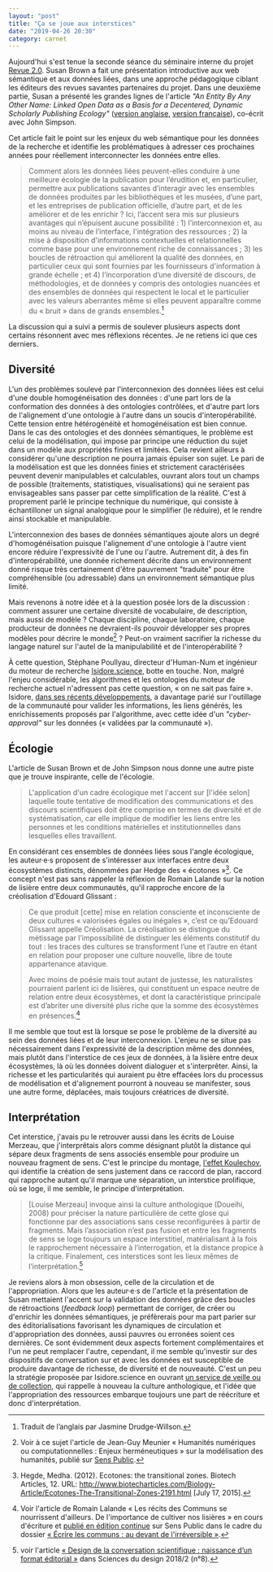 ```yaml
---
layout: "post"
title: "Ça se joue aux interstices"
date: "2019-04-26 20:30"
category: carnet
---
```


Aujourd'hui s'est tenue la seconde séance du séminaire interne du projet [Revue 2.0](http://revue20.org). Susan Brown a fait une présentation introductive aux web sémantique et aux données liées, dans une approche pédagogique ciblant les éditeurs des revues savantes partenaires du projet. Dans une deuxième partie, Susan a présenté les grandes lignes de l'article _"An Entity By Any Other Name: Linked Open Data as a Basis for a Decentered, Dynamic Scholarly Publishing Ecology"_ ([version anglaise](https://src-online.ca/index.php/src/article/view/212), [version française](https://via.hypothes.is/https://stylo.ecrituresnumeriques.ca/api/v1/htmlArticle/5cc1d219972e5900191acd92?preview=true)), co-écrit avec John Simpson.

Cet article fait le point sur les enjeux du web sémantique pour les données de la recherche et identifie les problématiques à adresser ces prochaines années pour réellement interconnecter les données entre elles.

> Comment alors les données liées peuvent-elles conduire à une meilleure écologie de la publication pour l’érudition et, en particulier, permettre aux publications savantes d’interagir avec les ensembles de données produites par les bibliothèques et les musées, d’une part, et les entreprises de publication officielle, d’autre part, et de les améliorer et de les enrichir&nbsp;? Ici, l’accent sera mis sur plusieurs avantages qui n’épuisent aucune possibilité&nbsp;: 1)&nbsp;l’interconnexion et, au moins au niveau de l’interface, l'intégration des ressources&nbsp;; 2)&nbsp;la mise à disposition d'informations contextuelles et relationnelles comme base pour une environnement riche de connaissances&nbsp;; 3)&nbsp;les boucles de rétroaction qui améliorent la qualité des données, en particulier ceux qui sont fournies par les fournisseurs d'information à grande échelle&nbsp;; et 4)&nbsp;l’incorporation d’une diversité de discours, de méthodologies, et de données y compris des ontologies nuancées et des ensembles de données qui respectent le local et le particulier avec les valeurs aberrantes même si elles peuvent apparaître comme du « bruit » dans de grands ensembles.[^trad]

[^trad]: Traduit de l’anglais par Jasmine Drudge-Willson.

La discussion qui a suivi a permis de soulever plusieurs aspects dont certains résonnent avec mes réflexions récentes. Je ne retiens ici que ces derniers.

## Diversité

L'un des problèmes soulevé par l'interconnexion des données liées est celui d'une double homogénéisation des données&nbsp;: d'une part lors de la conformation des données à des ontologies contrôlées, et d'autre part lors de l'alignement d'une ontologie à l'autre dans un soucis d'interopérabilité. Cette tension entre hétérogénéité et homogénéisation est bien connue. Dans le cas des ontologies et des données sémantiques, le problème est celui de la modélisation, qui impose par principe une réduction du sujet dans un modèle aux propriétés finies et limitées. Cela revient ailleurs à considérer qu'une description ne pourra jamais épuiser son sujet. Le pari de la modélisation est que les données finies et strictement caractérisées peuvent devenir manipulables et calculables, ouvrant alors tout un champs de possible (traitements, statistiques, visualisations) qui ne seraient pas envisageables sans passer par cette simplification de la réalité. C'est à proprement parlé le principe technique du numérique, qui consiste à échantilloner un signal analogique pour le simplifier (le réduire), et le rendre ainsi stockable et manipulable.

L'interconnexion des bases de données sémantiques ajoute alors un degré d'homogénéisation puisque l'alignement d'une ontologie à l'autre vient encore réduire l'expressivité de l'une ou l'autre. Autrement dit, à des fin d'interopérabilité, une donnée richement décrite dans un environnement donné risque très certainement d'être pauvrement "traduite" pour être compréhensible (ou adressable) dans un environnement sémantique plus limité.

Mais revenons à notre idée et à la question posée lors de la discussion&nbsp;: comment assurer une certaine diversité de vocabulaire, de description, mais aussi de modèle&nbsp;? Chaque discipline, chaque laboratoire, chaque producteur de données ne devraient-ils pouvoir développer ses propres modèles pour décrire le monde[^guy]&nbsp;? Peut-on vraiment sacrifier la richesse du langage naturel sur l'autel de la manipulabilité et de l'interopérabilité&nbsp;?

[^guy]: Voir à ce sujet l'article de Jean-Guy Meunier « Humanités numériques ou computationnelles : Enjeux herméneutiques » sur la modélisation des humanités, publié sur [Sens Public](http://www.sens-public.org/article1121.html).

À cette question, Stéphane Poullyau, directeur d'Human-Num et ingénieur du moteur de recherche [Isidore.science](http://isidore.science/), botte en touche. Non, malgré l'enjeu considérable, les algorithmes et les ontologies du moteur de recherche actuel n'adressent pas cette question, «&nbsp;on ne sait pas faire&nbsp;». Isidore, [dans ses récents développements](https://humanum.hypotheses.org/4784), a davantage parié sur l'outillage de la communauté pour valider les informations, les liens générés, les enrichissements proposés par l'algorithme, avec cette idée d'un *"cyber-approval"* sur les données («&nbsp;validées par la communauté&nbsp;»).

## Écologie

L'article de Susan Brown et de John Simpson nous donne une autre piste que je trouve inspirante, celle de l'écologie.

> L'application d'un cadre écologique met l'accent sur [l'idée selon] laquelle toute tentative de modification des communications et des discours scientifiques doit être comprise en termes de diversité et de systématisation, car elle implique de modifier les liens entre les personnes et les conditions matérielles et institutionnelles dans lesquelles elles travaillent.

En considérant ces ensembles de données liées sous l'angle écologique, les auteur·e·s proposent de s'intéresser aux interfaces entre deux écosystèmes distincts, dénommées par Hedge des «&nbsp;écotones&nbsp;»[^hedge]. Ce concept n'est pas sans rappeler la réflexion de Romain Lalande sur la notion de lisière entre deux communautés, qu'il rapproche encore de la créolisation d'Edouard Glissant :

> Ce que produit [cette] mise en relation consciente et inconsciente de deux cultures « valorisées égales ou inégales », c’est ce qu’Edouard Glissant appelle Créolisation. La créolisation se distingue du métissage par l’impossibilité de distinguer les éléments constitutif du tout : les traces des cultures se transforment l’une et l’autre en étant en relation pour proposer une culture nouvelle, libre de toute appartenance atavique.
>
> Avec moins de poésie mais tout autant de justesse, les naturalistes pourraient parlent ici de lisières, qui constituent un espace neutre de relation entre deux écosystèmes, et dont la caractéristique principale est d’abriter une diversité plus riche que la somme des écosystèmes en présences.[^romain]

Il me semble que tout est là lorsque se pose le problème de la diversité au sein des données liées et de leur interconnexion. L'enjeu ne se situe pas nécessairement dans l'expressivité de la description même des données, mais plutôt dans l'interstice de ces jeux de données, à la lisière entre deux écosystèmes, là où les données doivent dialoguer et s'interprêter. Ainsi, la richesse et les particularités qui auraient pu être effacées lors du processus de modélisation et d'alignement pourront à nouveau se manifester, sous une autre forme, déplacées, mais toujours créatrices de diversité.

## Interprétation

Cet interstice, j'avais pu le retrouver aussi dans les écrits de Louise Merzeau, que j'interprêtais alors comme désignant plutôt la distance qui sépare deux fragments de sens associés ensemble pour produire un nouveau fragment de sens. C'est le principe du montage, [l'effet Koulechov](https://fr.wikipedia.org/wiki/Effet_Koulechov), qui identifie la création de sens justement dans ce raccord de plan, raccord qui rapproche autant qu'il marque une séparation, un interstice prolifique, où se loge, il me semble, le principe d'interprétation.

> [Louise Merzeau] invoque ainsi la culture anthologique (Doueihi, 2008) pour préciser la nature particulière de cette glose qui fonctionne par des associations sans cesse reconfigurées à partir de fragments. Mais l’association n’est pas fusion et entre les fragments de sens se loge toujours un espace interstitiel, matérialisant à la fois le rapprochement nécessaire à l’interrogation, et la distance propice à la critique. Finalement, ces interstices sont les lieux mêmes de l’interprétation.[^conversation]

Je reviens alors à mon obsession, celle de la circulation et de l'appropriation. Alors que les auteur·e·s de l'article et la présentation de Susan mettaient l'accent sur la validation des données grâce des boucles de rétroactions (_feedback loop_) permettant de corriger, de créer ou d'enrichir les données sémantiques, je préfèrerais pour ma part parier sur des éditorialisations favorisant les dynamiques de circulation et d'appropriation des données, aussi  pauvres ou erronées soient ces dernières. Ce sont évidemment deux aspects fortement complémentaires et l'un ne peut remplacer l'autre, cependant, il me semble qu'investir sur des dispositifs de conversation sur et avec les données est susceptible de produire davantage de richesse, de diversité et de nouveauté. C'est un peu la stratégie proposée par Isidore.science en ouvrant [un service de veille ou de collection](https://humanum.hypotheses.org/5320), qui rappelle à nouveau la culture anthologique, et l'idée que l'appropriation des ressources embarque toujours une part de réécriture et donc d'interprétation.


<!--
- [x] la diversité ? aux interstices
- [ ] l'enjeu : validité des données ou conversation ? dynamique de circulation

  l'idée de la circulation chez isidore : la veille
  la machine à différence (voir susan brown)
-->




[^conversation]: voir l'article [« Design de la conversation scientifique : naissance d’un format éditorial »](https://www.cairn.info/revue-sciences-du-design-2018-2-page-57.htm) dans Sciences du design 2018/2 (n°8).

[^romain]: Voir l'article de Romain Lalande « Les récits des Communs se nourrissent d'ailleurs. De l'importance de cultiver nos lisières » en cours d'écriture et [publié en édition continue](https://via.hypothes.is/https://stylo.ecrituresnumeriques.ca/api/v1/htmlArticle/5bfd580e560a91001754d4f7?preview=true) sur Sens Public dans le cadre du dossier [« Écrire les communs : au devant de l'irréversible »](http://sens-public.org/article1383.html).

[^hedge]: Hegde, Medha. (2012). Ecotones: the transitional zones. Biotech Articles, 12. URL: http://www.biotecharticles.com/Biology-Article/Ecotones-The-Transitional-Zones-2191.html [July 17, 2015].
